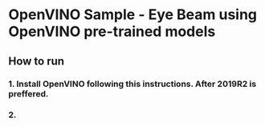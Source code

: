 # OpenVINO Sample - Eye Beam using OpenVINO pre-trained models

## How to run

### 1. Install OpenVINO following this instructions. After 2019R2 is preffered.
### 2. 
